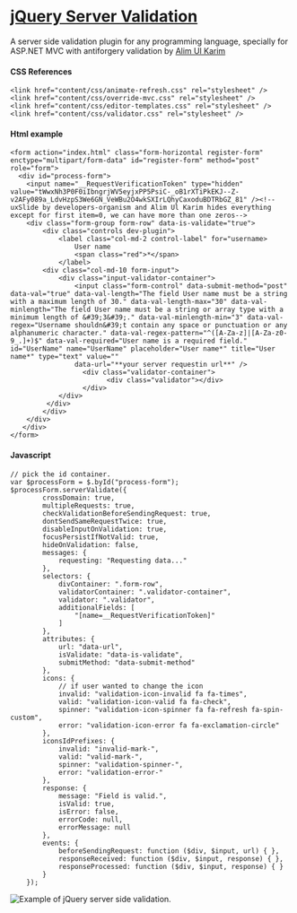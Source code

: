 # [jQuery Server Validation](https://github.com/aukgit/jquery-server-validation "jquery-server-validation")
A server side validation plugin for any programming language, specially for ASP.NET MVC with antiforgery validation
by [Alim Ul Karim](http://alimkarim.com "Alim Ul Karim")

#### CSS References

    <link href="content/css/animate-refresh.css" rel="stylesheet" />
    <link href="content/css/override-mvc.css" rel="stylesheet" />
    <link href="content/css/editor-templates.css" rel="stylesheet" />
    <link href="content/css/validator.css" rel="stylesheet" />

#### Html example

    
    <form action="index.html" class="form-horizontal register-form" enctype="multipart/form-data" id="register-form" method="post" role="form">
      <div id="process-form">
      	<input name="__RequestVerificationToken" type="hidden" value="tWwxNh3P0F0iIbngrjWV5eyjxPP5PsiC-_oB1rXTiPkEKJ--Z-v2AFy089a_LdvHzpS3We6GN_VeWBu2O4wkSXIrLQhyCaxoduBDTRbGZ_81" /><!--uxSlide by developers-organism and Alim Ul Karim hides everything except for first item=0, we can have more than one zeros-->    
      	<div class="form-group form-row" data-is-validate="true">
      		<div class="controls dev-plugin">
      			<label class="col-md-2 control-label" for="username>
      				User name
      				<span class="red">*</span>
      			</label>
      		<div class="col-md-10 form-input">
      			<div class="input-validator-container">
      				<input class="form-control" data-submit-method="post" data-val="true" data-val-length="The field User name must be a string with a maximum length of 30." data-val-length-max="30" data-val-minlength="The field User name must be a string or array type with a minimum length of &#39;3&#39;." data-val-minlength-min="3" data-val-regex="Username shouldn&#39;t contain any space or punctuation or any alphanumeric character." data-val-regex-pattern="^([A-Za-z]|[A-Za-z0-9_.]+)$" data-val-required="User name is a required field." id="UserName" name="UserName" placeholder="User name*" title="User name*" type="text" value=""
					data-url="**your server requestin url**" />
				      <div class="validator-container">
				      		<div class="validator"></div>
      				  </div>
      			</div>
     		 </div>
      		</div>
      	</div>    
       </div>
    </form>


#### Javascript

    // pick the id container.
	var $processForm = $.byId("process-form");
	$processForm.serverValidate({
            crossDomain: true,
            multipleRequests: true,
            checkValidationBeforeSendingRequest: true,
            dontSendSameRequestTwice: true,
            disableInputOnValidation: true,
            focusPersistIfNotValid: true,
            hideOnValidation: false,
            messages: {
                requesting: "Requesting data..."
            },
            selectors: {
                divContainer: ".form-row",
                validatorContainer: ".validator-container",
                validator: ".validator",
                additionalFields: [
                    "[name=__RequestVerificationToken]"
                ]
            },
            attributes: {
                url: "data-url",
                isValidate: "data-is-validate",
                submitMethod: "data-submit-method"
            },
            icons: {
				// if user wanted to change the icon
                invalid: "validation-icon-invalid fa fa-times",
                valid: "validation-icon-valid fa fa-check",
                spinner: "validation-icon-spinner fa fa-refresh fa-spin-custom",
                error: "validation-icon-error fa fa-exclamation-circle"
            },
            iconsIdPrefixes: {
                invalid: "invalid-mark-",
                valid: "valid-mark-",
                spinner: "validation-spinner-",
                error: "validation-error-"
            },
            response: {
                message: "Field is valid.",
                isValid: true,
                isError: false,
                errorCode: null,
                errorMessage: null
            },
            events: {
                beforeSendingRequest: function ($div, $input, url) { },
                responseReceived: function ($div, $input, response) { },
                responseProcessed: function ($div, $input, response) { }
            }
        });

![Example of jQuery server side validation.](https://raw.githubusercontent.com/aukgit/jquery-server-validation/master/requesting%20image.png)